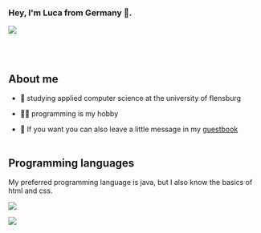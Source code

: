 ### Hey, I'm Luca from Germany 👋.

<a href="https://github.com/anuraghazra/github-readme-stats"><img align="center" src="https://github-readme-stats.vercel.app/api?username=LuftigerLuca&show_icons=true&include_all_commits=true&theme=dracula&hide_border=true"/></a>

<br><br>
## **About me**
- 🏫 studying applied computer science at the university of flensburg
- 🤾‍♂️ programming is my hobby

- 💬 If you want you can also leave a little message in my <a href="https://github.com/LuftigerLuca/LuftigerLuca/discussions/2">guestbook</a>
<br><br>
## **Programming languages**

My preferred programming language is java, but I also know the basics of html and css.

<a href="https://github.com/anuraghazra/github-readme-stats"><img align="center" src="https://github-readme-stats.vercel.app/api/top-langs/?username=LuftigerLuca&theme=dracula&hide_border=true"/></a>

<img src="https://komarev.com/ghpvc/?username=LuftigerLuca&color=c23899"/>




<!--
**LuftigerLuca/LuftigerLuca** is a ✨ _special_ ✨ repository because its `README.md` (this file) appears on your GitHub profile.

Here are some ideas to get you started:

- 🔭 I’m currently working on ...
- 🌱 I’m currently learning ...
- 👯 I’m looking to collaborate on ...
- 🤔 I’m looking for help with ...
- 💬 Ask me about ...
- 📫 How to reach me: ...
- 😄 Pronouns: ...
- ⚡ Fun fact: ...
-->
